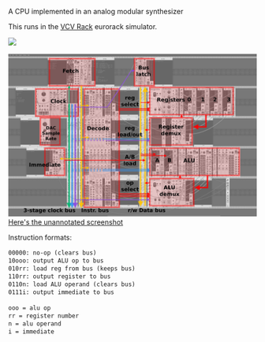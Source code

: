 A CPU implemented in an analog modular synthesizer

This runs in the [VCV Rack](https://vcvrack.com/) eurorack simulator.

![](img/banner.gif)

![](img/cpu-layout-annotated.png)
[Here's the unannotated screenshot](img/cpu.png)

Instruction formats:

```
00000: no-op (clears bus)
10ooo: output ALU op to bus
010rr: load reg from bus (keeps bus)
110rr: output register to bus
0110n: load ALU operand (clears bus)
0111i: output immediate to bus

ooo = alu op
rr = register number
n = alu operand
i = immediate
```

